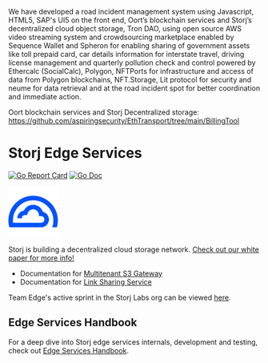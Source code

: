 We have developed a road incident management system using Javascript, HTML5, SAP's UI5 on the front end, Oort’s blockchain services and Storj’s decentralized cloud object storage, Tron DAO, using open source AWS video streaming system and crowdsourcing marketplace enabled by Sequence Wallet and Spheron for enabling sharing of government assets like toll prepaid card, car details information for interstate travel, driving license management and quarterly pollution check and control powered by Ethercalc (SocialCalc), Polygon, NFTPorts for infrastructure and access of data from Polygon blockchains, NFT.Storage, Lit protocol for security and neume for data retrieval and at the road incident spot for better coordination and immediate action. 

Oort blockchain services and Storj Decentralized storage: https://github.com/aspiringsecurity/EthTransport/tree/main/BillingTool


# Storj Edge Services

[![Go Report Card](https://goreportcard.com/badge/storj.io/gateway-mt)](https://goreportcard.com/report/storj.io/gateway-mt)
[![Go Doc](https://img.shields.io/badge/godoc-reference-blue.svg?style=flat-square)](https://pkg.go.dev/storj.io/gateway-mt)

<img src="https://github.com/storj/storj/raw/main/resources/logo.png" width="100">

Storj is building a decentralized cloud storage network.
[Check out our white paper for more info!](https://storj.io/whitepaper)

* Documentation for [Multitenant S3 Gateway](docs/gateway-mt.md)
* Documentation for [Link Sharing Service](docs/linksharing.md)

Team Edge's active sprint in the Storj Labs org can be viewed [here](https://github.com/orgs/storj/projects/29).

## Edge Services Handbook

For a deep dive into Storj edge services internals, development and testing,
check out [Edge Services Handbook](DEVELOPING.md).
